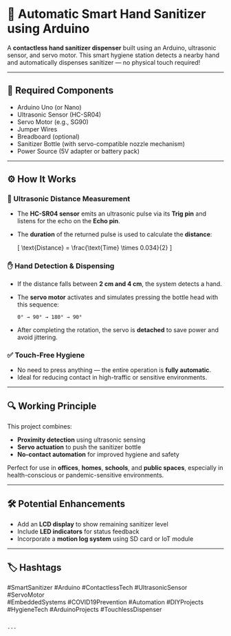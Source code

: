 # 🤖 Automatic Smart Hand Sanitizer using Arduino

A **contactless hand sanitizer dispenser** built using an Arduino, ultrasonic sensor, and servo motor. This smart hygiene station detects a nearby hand and automatically dispenses sanitizer — no physical touch required!

---

## 🔧 Required Components

- Arduino Uno (or Nano)
- Ultrasonic Sensor (HC-SR04)
- Servo Motor (e.g., SG90)
- Jumper Wires
- Breadboard (optional)
- Sanitizer Bottle (with servo-compatible nozzle mechanism)
- Power Source (5V adapter or battery pack)

---

## ⚙️ How It Works

### 📏 Ultrasonic Distance Measurement

- The **HC-SR04 sensor** emits an ultrasonic pulse via its **Trig pin** and listens for the echo on the **Echo pin**.
- The **duration** of the returned pulse is used to calculate the **distance**:
  
  \[
  \text{Distance} = \frac{\text{Time} \times 0.034}{2}
  \]

### ✋ Hand Detection & Dispensing

- If the distance falls between **2 cm and 4 cm**, the system detects a hand.
- The **servo motor** activates and simulates pressing the bottle head with this sequence:
  
  ```
  0° → 90° → 180° → 90°
  ```

- After completing the rotation, the servo is **detached** to save power and avoid jittering.

### ✅ Touch-Free Hygiene

- No need to press anything — the entire operation is **fully automatic**.
- Ideal for reducing contact in high-traffic or sensitive environments.

---

## 🔍 Working Principle

This project combines:

- **Proximity detection** using ultrasonic sensing  
- **Servo actuation** to push the sanitizer bottle  
- **No-contact automation** for improved hygiene and safety

Perfect for use in **offices**, **homes**, **schools**, and **public spaces**, especially in health-conscious or pandemic-sensitive environments.

---

## 🛠️ Potential Enhancements

- Add an **LCD display** to show remaining sanitizer level
- Include **LED indicators** for status feedback
- Incorporate a **motion log system** using SD card or IoT module

---

## 🏷️ Hashtags

#SmartSanitizer #Arduino #ContactlessTech #UltrasonicSensor #ServoMotor  
#EmbeddedSystems #COVID19Prevention #Automation #DIYProjects  
#HygieneTech #ArduinoProjects #TouchlessDispenser
```

---
